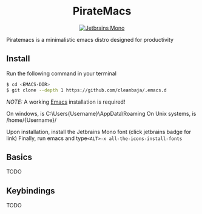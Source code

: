 <div align="center">

# PirateMacs

[![Jetbrains Mono](img.shields.io/badge/jetbrains-mono-orange)](jetbrains.com/lp/mono)

</div>

Piratemacs is a minimalistic emacs distro designed for productivity

## Install

Run the following command in your terminal

```bash
$ cd <EMACS-DIR>
$ git clone --depth 1 https://github.com/cleanbaja/.emacs.d
```

*NOTE:* A working [Emacs](gnu.org/software/emacs) installation is required!

On windows, <EMACS-DIR> is C:\Users\{Username}\AppData\Roaming
On Unix systems, <EMACS-DIR> is /home/{Username}/

Upon installation, install the Jetbrains Mono font (click jetbrains badge for link) 
Finally, run emacs and type`<ALT>-x all-the-icons-install-fonts`

## Basics

TODO

## Keybindings

TODO

